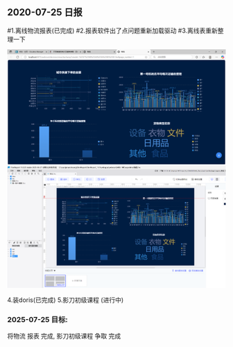 ## 2020-07-25 日报

#1.离线物流报表(已完成)
#2.报表软件出了点问题重新加载驱动
#3.离线表重新整理一下

![img.png](imgs/7.25/img.png)
![img_1.png](imgs/7.25/img_1.png)

4.装doris(已完成)
5.影刀初级课程 (进行中)


### 2025-07-25 目标:
将物流  报表 完成,
影刀初级课程 争取 完成
